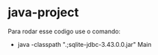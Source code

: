 # java-project

Para rodar esse codigo use o comando:
- java -classpath ".;sqlite-jdbc-3.43.0.0.jar" Main
